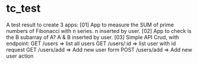 # tc_test

A test result to create 3 apps:
[01] App to measure the SUM of prime numbers of Fibonacci with n series. n inserted by user.
[02] App to check is the B subarray of A?  A & B inserted by user.
[03] Simple API Crud, with endpoint:
      GET /users => list all users
      GET /users/:id => list user with id request
      GET /users/add => Add new user form
      POST /users/add => Add new user action
